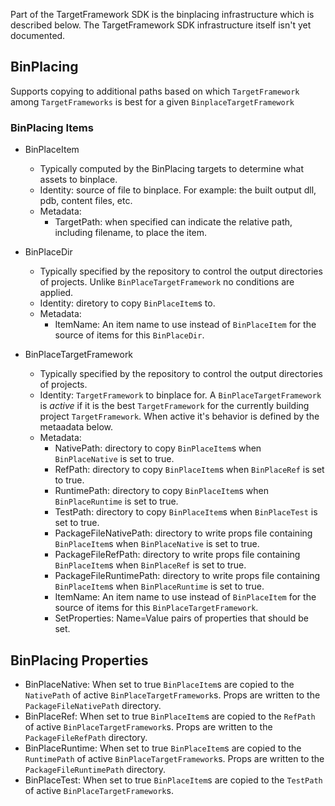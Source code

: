 Part of the TargetFramework SDK is the binplacing infrastructure which is described below. The TargetFramework SDK infrastructure itself isn't yet documented.

## BinPlacing

Supports copying to additional paths based on which `TargetFramework` among `TargetFrameworks` is best for a given `BinplaceTargetFramework`

### BinPlacing Items

- BinPlaceItem
    - Typically computed by the BinPlacing targets to determine what assets to binplace.
    - Identity: source of file to binplace.  For example: the built output dll, pdb, content files, etc.
    - Metadata:
        - TargetPath: when specified can indicate the relative path, including filename, to place the item.

- BinPlaceDir
    - Typically specified by the repository to control the output directories of projects.  Unlike `BinPlaceTargetFramework` no conditions are applied.
    - Identity: diretory to copy `BinPlaceItem`s to.
    - Metadata:
        - ItemName: An item name to use instead of `BinPlaceItem` for the source of items for this `BinPlaceDir`.

- BinPlaceTargetFramework
    - Typically specified by the repository to control the output directories of projects.
    - Identity: `TargetFramework` to binplace for. A `BinPlaceTargetFramework` is *active* if it is the best `TargetFramework` for the currently building project `TargetFramework`. When active it's behavior is defined by the metaadata below.
    - Metadata:
        - NativePath: directory to copy `BinPlaceItem`s when `BinPlaceNative` is set to true.
        - RefPath: directory to copy `BinPlaceItem`s when `BinPlaceRef` is set to true.
        - RuntimePath: directory to copy `BinPlaceItem`s when `BinPlaceRuntime` is set to true.
        - TestPath: directory to copy `BinPlaceItem`s when `BinPlaceTest` is set to true.
        - PackageFileNativePath: directory to write props file containing `BinPlaceItem`s when `BinPlaceNative` is set to true.
        - PackageFileRefPath: directory to write props file containing `BinPlaceItem`s when `BinPlaceRef` is set to true.
        - PackageFileRuntimePath: directory to write props file containing `BinPlaceItem`s when `BinPlaceRuntime` is set to true.
        - ItemName: An item name to use instead of `BinPlaceItem` for the source of items for this `BinPlaceTargetFramework`.
        - SetProperties: Name=Value pairs of properties that should be set.

## BinPlacing Properties
- BinPlaceNative: When set to true `BinPlaceItem`s are copied to the `NativePath` of active `BinPlaceTargetFramework`s. Props are written to the `PackageFileNativePath` directory.
- BinPlaceRef: When set to true `BinPlaceItem`s are copied to the `RefPath` of active `BinPlaceTargetFramework`s.  Props are written to the `PackageFileRefPath` directory.
- BinPlaceRuntime: When set to true `BinPlaceItem`s are copied to the `RuntimePath` of active `BinPlaceTargetFramework`s.  Props are written to the `PackageFileRuntimePath` directory.
- BinPlaceTest:  When set to true `BinPlaceItem`s are copied to the `TestPath` of active `BinPlaceTargetFramework`s.
